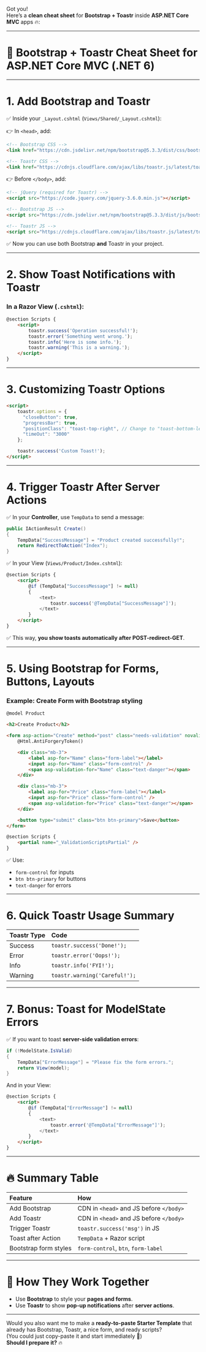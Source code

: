 Got you!  
Here’s a **clean cheat sheet** for **Bootstrap + Toastr** inside **ASP.NET Core MVC** apps 🔥:

---

# 🎨 Bootstrap + Toastr Cheat Sheet for ASP.NET Core MVC (.NET 6)

---

# 1. Add Bootstrap and Toastr

✅ Inside your `_Layout.cshtml` (`Views/Shared/_Layout.cshtml`):

👉 In `<head>`, add:

```html
<!-- Bootstrap CSS -->
<link href="https://cdn.jsdelivr.net/npm/bootstrap@5.3.3/dist/css/bootstrap.min.css" rel="stylesheet" />

<!-- Toastr CSS -->
<link href="https://cdnjs.cloudflare.com/ajax/libs/toastr.js/latest/toastr.min.css" rel="stylesheet" />
```

👉 Before `</body>`, add:

```html
<!-- jQuery (required for Toastr) -->
<script src="https://code.jquery.com/jquery-3.6.0.min.js"></script>

<!-- Bootstrap JS -->
<script src="https://cdn.jsdelivr.net/npm/bootstrap@5.3.3/dist/js/bootstrap.bundle.min.js"></script>

<!-- Toastr JS -->
<script src="https://cdnjs.cloudflare.com/ajax/libs/toastr.js/latest/toastr.min.js"></script>
```

✅ Now you can use both Bootstrap **and** Toastr in your project.

---

# 2. Show Toast Notifications with Toastr

### In a Razor View (`.cshtml`):

```html
@section Scripts {
    <script>
        toastr.success('Operation successful!');
        toastr.error('Something went wrong.');
        toastr.info('Here is some info.');
        toastr.warning('This is a warning.');
    </script>
}
```

---

# 3. Customizing Toastr Options

```html
<script>
    toastr.options = {
      "closeButton": true,
      "progressBar": true,
      "positionClass": "toast-top-right", // Change to "toast-bottom-left", etc.
      "timeOut": "3000"
    };

    toastr.success('Custom Toast!');
</script>
```

---

# 4. Trigger Toastr After Server Actions

✅ In your **Controller**, use `TempData` to send a message:

```csharp
public IActionResult Create()
{
    TempData["SuccessMessage"] = "Product created successfully!";
    return RedirectToAction("Index");
}
```

✅ In your View (`Views/Product/Index.cshtml`):

```html
@section Scripts {
    <script>
        @if (TempData["SuccessMessage"] != null)
        {
            <text>
                toastr.success('@TempData["SuccessMessage"]');
            </text>
        }
    </script>
}
```

✅ This way, **you show toasts automatically after POST-redirect-GET**.

---

# 5. Using Bootstrap for Forms, Buttons, Layouts

### Example: Create Form with Bootstrap styling

```html
@model Product

<h2>Create Product</h2>

<form asp-action="Create" method="post" class="needs-validation" novalidate>
    @Html.AntiForgeryToken()

    <div class="mb-3">
        <label asp-for="Name" class="form-label"></label>
        <input asp-for="Name" class="form-control" />
        <span asp-validation-for="Name" class="text-danger"></span>
    </div>

    <div class="mb-3">
        <label asp-for="Price" class="form-label"></label>
        <input asp-for="Price" class="form-control" />
        <span asp-validation-for="Price" class="text-danger"></span>
    </div>

    <button type="submit" class="btn btn-primary">Save</button>
</form>

@section Scripts {
    <partial name="_ValidationScriptsPartial" />
}
```

✅ Use:
- `form-control` for inputs
- `btn btn-primary` for buttons
- `text-danger` for errors

---

# 6. Quick Toastr Usage Summary

| Toastr Type | Code |
|:---|:---|
| Success | `toastr.success('Done!');` |
| Error | `toastr.error('Oops!');` |
| Info | `toastr.info('FYI!');` |
| Warning | `toastr.warning('Careful!');` |

---

# 7. Bonus: Toast for ModelState Errors

✅ If you want to toast **server-side validation errors**:

```csharp
if (!ModelState.IsValid)
{
    TempData["ErrorMessage"] = "Please fix the form errors.";
    return View(model);
}
```

And in your View:

```html
@section Scripts {
    <script>
        @if (TempData["ErrorMessage"] != null)
        {
            <text>
                toastr.error('@TempData["ErrorMessage"]');
            </text>
        }
    </script>
}
```

---

# 🔥 Summary Table

| Feature | How |
|:---|:---|
| Add Bootstrap | CDN in `<head>` and JS before `</body>` |
| Add Toastr | CDN in `<head>` and JS before `</body>` |
| Trigger Toastr | `toastr.success('msg')` in JS |
| Toast after Action | `TempData` + Razor script |
| Bootstrap form styles | `form-control`, `btn`, `form-label` |

---

# 🎯 How They Work Together

- Use **Bootstrap** to style your **pages and forms**.
- Use **Toastr** to show **pop-up notifications** after **server actions**.

---

Would you also want me to make a **ready-to-paste Starter Template** that already has Bootstrap, Toastr, a nice form, and ready scripts?  
(You could just copy-paste it and start immediately 🚀)  
**Should I prepare it?** 🔥